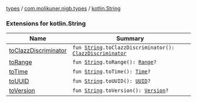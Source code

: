[types](../../index.md) / [com.molikuner.nigb.types](../index.md) / [kotlin.String](./index.md)

### Extensions for kotlin.String

| Name | Summary |
|---|---|
| [toClazzDiscriminator](to-clazz-discriminator.md) | `fun `[`String`](https://kotlinlang.org/api/latest/jvm/stdlib/kotlin/-string/index.html)`.toClazzDiscriminator(): `[`ClazzDiscriminator`](../-clazz-discriminator/index.md) |
| [toRange](to-range.md) | `fun `[`String`](https://kotlinlang.org/api/latest/jvm/stdlib/kotlin/-string/index.html)`.toRange(): `[`Range`](../-range/index.md)`?` |
| [toTime](to-time.md) | `fun `[`String`](https://kotlinlang.org/api/latest/jvm/stdlib/kotlin/-string/index.html)`.toTime(): `[`Time`](../-time/index.md)`?` |
| [toUUID](to-u-u-i-d.md) | `fun `[`String`](https://kotlinlang.org/api/latest/jvm/stdlib/kotlin/-string/index.html)`.toUUID(): `[`UUID`](../-u-u-i-d/index.md)`?` |
| [toVersion](to-version.md) | `fun `[`String`](https://kotlinlang.org/api/latest/jvm/stdlib/kotlin/-string/index.html)`.toVersion(): `[`Version`](../-version/index.md)`?` |
